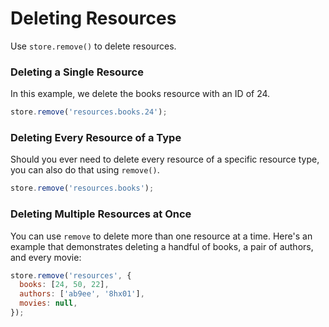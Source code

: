 # Deleting Resources

Use `store.remove()` to delete resources.

### Deleting a Single Resource

In this example, we delete the books resource with an ID of 24.

```js
store.remove('resources.books.24');
```

### Deleting Every Resource of a Type

Should you ever need to delete every resource of a specific resource type, you
can also do that using `remove()`.

```js
store.remove('resources.books');
```

### Deleting Multiple Resources at Once

You can use `remove` to delete more than one resource at a time. Here's an example
that demonstrates deleting a handful of books, a pair of authors, and every movie:

```js
store.remove('resources', {
  books: [24, 50, 22],
  authors: ['ab9ee', '8hx01'],
  movies: null,
});
```
